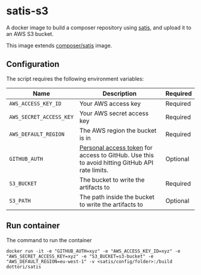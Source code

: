 # satis-s3

A docker image to build a composer repository using [satis](https://github.com/composer/satis), and upload it to an AWS S3 bucket.

This image extends [composer/satis](https://github.com/composer/satis) image.

## Configuration 

The script requires the following environment variables:

Name | Description | Required
---- | ----------- | --------
`AWS_ACCESS_KEY_ID` | Your AWS access key | Required
`AWS_SECRET_ACCESS_KEY` | Your AWS secret access key | Required
`AWS_DEFAULT_REGION` | The AWS region the bucket is in | Required
`GITHUB_AUTH` | [Personal access token](https://help.github.com/articles/creating-an-access-token-for-command-line-use/) for access to GitHub. Use this to avoid hitting GitHub API rate limits. | Optional
`S3_BUCKET` | The bucket to write the artifacts to | Required
`S3_PATH` | The path inside the bucket to write the artifacts to | Optional


## Run container

The command to run the container

`docker run -it -e "GITHUB_AUTH=xyz" -e "AWS_ACCESS_KEY_ID=xyz" -e "AWS_SECRET_ACCESS_KEY=xyz" -e "S3_BUCKET=s3-bucket" -e "AWS_DEFAULT_REGION=eu-west-1" -v <satis/config/folder>:/build dottori/satis`